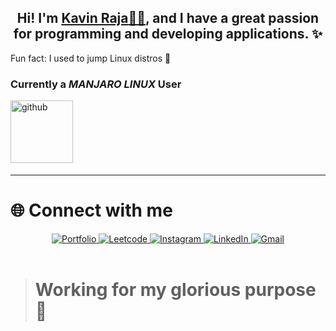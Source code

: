 ## <div align="center">Hi! I'm <a title="Portfolio" href="https://kavin-raja.netlify.app/" target="_blank"> <b>Kavin Raja</b>👋🏻</a>, and I have a great passion for programming and developing applications. ✨</div>  


Fun fact: I used to jump Linux distros 🐧  

### Currently a <i> MANJARO LINUX </i> User  
<img src="https://github.com/user-attachments/assets/b3df3188-39f8-4af2-ba6e-340186e7c1eb"
alt="github" style="margin-bottom: 5px; width:100px;" />  

---

# 🌐 Connect with me  
<div align="center">  
 <a href="https://kavin-raja.netlify.app/" target="_blank">  
<img src="https://img.shields.io/badge/-Portfolio-000?style=for-the-badge&logo=google-chrome&logoColor=white" alt="Portfolio"/>  
</a>  
<a href="https://leetcode.com/u/K_J_K_R/" target="_blank">  
<img src="https://img.shields.io/badge/Leetcode-%231E77B5.svg?&style=for-the-badge&logo=leetcode&logoColor=yellow&color=black" alt="Leetcode"/>  
</a>  
<a href="https://instagram.com/k_j_k_r" target="_blank">  
<img src="https://img.shields.io/badge/Instagram-%23000000.svg?&style=for-the-badge&logo=instagram&logoColor=white" alt="Instagram"/>  
</a>  
<a href="https://linkedin.com/in/kjkr/" target="_blank">  
<img src="https://img.shields.io/badge/LinkedIn-%231E77B5.svg?&style=for-the-badge&logo=linkedin&logoColor=blue&color=black" alt="LinkedIn"/>  
</a>  
<a href="mailto:kavinkj2004@gmail.com" target="_blank" target="_blank">  
<img src="https://img.shields.io/badge/Gmail-%231E77B5.svg?&style=for-the-badge&logo=gmail&logoColor=blue&color=black" alt="Gmail"/>  
</a>  
</div>  

<br/>  

> # Working for my glorious purpose 🌟  
